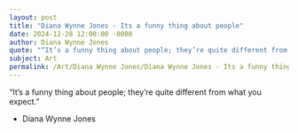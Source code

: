 ```yaml
---
layout: post
title: "Diana Wynne Jones - Its a funny thing about people"
date: 2024-12-28 12:00:00 -0000
author: Diana Wynne Jones
quote: "“It’s a funny thing about people; they’re quite different from what you expect.”"
subject: Art
permalink: /Art/Diana Wynne Jones/Diana Wynne Jones - Its a funny thing about people
---
```


“It’s a funny thing about people; they’re quite different from what you expect.”

- Diana Wynne Jones
